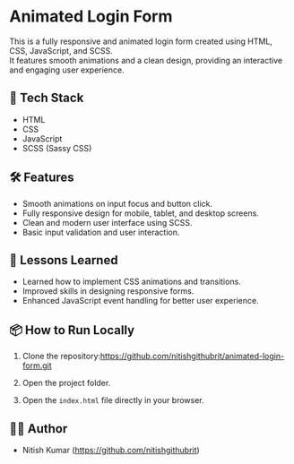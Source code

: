 # Animated Login Form

This is a fully responsive and animated login form created using HTML, CSS, JavaScript, and SCSS.  
It features smooth animations and a clean design, providing an interactive and engaging user experience.

## 🚀 Tech Stack
- HTML
- CSS
- JavaScript
- SCSS (Sassy CSS)

## 🛠️ Features
- Smooth animations on input focus and button click.
- Fully responsive design for mobile, tablet, and desktop screens.
- Clean and modern user interface using SCSS.
- Basic input validation and user interaction.

## 🧠 Lessons Learned
- Learned how to implement CSS animations and transitions.
- Improved skills in designing responsive forms.
- Enhanced JavaScript event handling for better user experience.

## 📦 How to Run Locally
1. Clone the repository:https://github.com/nitishgithubrit/animated-login-form.git

2. Open the project folder.
3. Open the `index.html` file directly in your browser.

## 🙋‍♂️ Author
- Nitish Kumar (https://github.com/nitishgithubrit)


